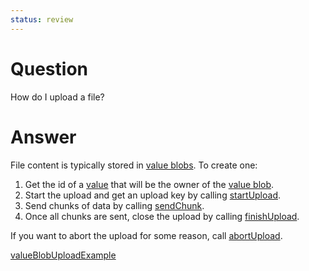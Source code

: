 ```yaml
---
status: review
---
```


# Question

How do I upload a file?

# Answer

File content is typically stored in [value blobs](def://). To create one:

1. Get the id of a [value](def://) that will be the owner of the [value blob](def://).
2. Start the upload and get an upload key by calling [startUpload](function://AvBlobApi).
3. Send chunks of data by calling [sendChunk](function://AvBlobApi).
4. Once all chunks are sent, close the upload by calling [finishUpload](function://AvBlobApi).

If you want to abort the upload for some reason, call [abortUpload](function://AvBlobApi).

[valueBlobUploadExample](example://)